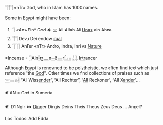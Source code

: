 𓊹𓊹𓊹 «nTr» God, who in Islam has 1000 names.  

Some in Egypt might have been:  

1. 𓊹 «An» Ein* God 𒀭 [𓎟](𓎟) All Allah Ali [Unas](https://en.wikipedia.org/wiki/Unas) ein Ahne  
2. 𓊹𓊹 Devu Dei endow [dual](dual)  
3. 𓊹𓊹𓊹 AnTer «nTr» Andro, Indra, Inri vs [Nature](Nature)  

*Incense = [𓊹](𓊹)Ain[𓌢](𓌢)ꜩ[𓈖](𓈖)n[𓍿](𓍿)δ[𓂋](𓂋)r[𓆴](𓆴)[𓈒](𓈒)[𓏥](𓏥) [𓍑](𓍑)[𓊮](𓊮) I[ntr](𓊹)ancer  

Although Egypt is renowned to be polytheistic, we often find text which just reference "the [God](𓊹)". Other times we find collections of praises such as [𓎟](𓎟)𓂋𓐍𓏜 “All Wiss[ender](𓊹)”, “All Rechter”, “[All](ALL) Reckoner”, “All X[ander](𓊹)”...  

𒀭AN = God in Sumeria  

𒀭 D'INgir ⇔ [Ding](Ding)er Dingis Deins Theis Theus Zeus Deus … Angel?  

Los Todos: Add Edda  
